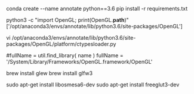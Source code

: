 conda create --name annotate python==3.6
pip install -r requirements.txt

python3 -c "import OpenGL; print(OpenGL.__path__)"
['/opt/anaconda3/envs/annotate/lib/python3.6/site-packages/OpenGL']

vi /opt/anaconda3/envs/annotate/lib/python3.6/site-packages/OpenGL/platform/ctypesloader.py

#fullName = util.find_library( name )
fullName = '/System/Library/Frameworks/OpenGL.framework/OpenGL'

brew install glew
brew install glfw3

sudo apt-get install libosmesa6-dev
sudo apt-get install freeglut3-dev